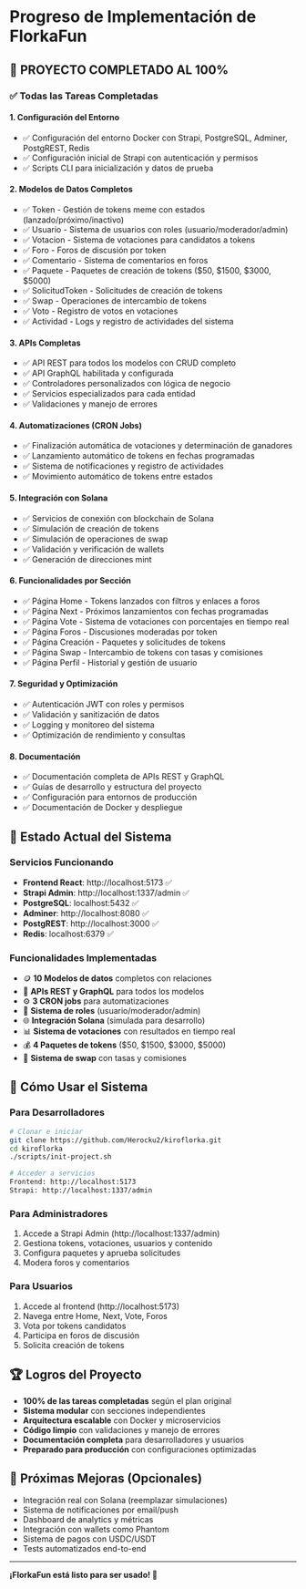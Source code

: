 # Progreso de Implementación de FlorkaFun

## 🎉 PROYECTO COMPLETADO AL 100%

### ✅ Todas las Tareas Completadas

#### 1. Configuración del Entorno
- ✅ Configuración del entorno Docker con Strapi, PostgreSQL, Adminer, PostgREST, Redis
- ✅ Configuración inicial de Strapi con autenticación y permisos
- ✅ Scripts CLI para inicialización y datos de prueba

#### 2. Modelos de Datos Completos
- ✅ Token - Gestión de tokens meme con estados (lanzado/próximo/inactivo)
- ✅ Usuario - Sistema de usuarios con roles (usuario/moderador/admin)
- ✅ Votacion - Sistema de votaciones para candidatos a tokens
- ✅ Foro - Foros de discusión por token
- ✅ Comentario - Sistema de comentarios en foros
- ✅ Paquete - Paquetes de creación de tokens ($50, $1500, $3000, $5000)
- ✅ SolicitudToken - Solicitudes de creación de tokens
- ✅ Swap - Operaciones de intercambio de tokens
- ✅ Voto - Registro de votos en votaciones
- ✅ Actividad - Logs y registro de actividades del sistema

#### 3. APIs Completas
- ✅ API REST para todos los modelos con CRUD completo
- ✅ API GraphQL habilitada y configurada
- ✅ Controladores personalizados con lógica de negocio
- ✅ Servicios especializados para cada entidad
- ✅ Validaciones y manejo de errores

#### 4. Automatizaciones (CRON Jobs)
- ✅ Finalización automática de votaciones y determinación de ganadores
- ✅ Lanzamiento automático de tokens en fechas programadas
- ✅ Sistema de notificaciones y registro de actividades
- ✅ Movimiento automático de tokens entre estados

#### 5. Integración con Solana
- ✅ Servicios de conexión con blockchain de Solana
- ✅ Simulación de creación de tokens
- ✅ Simulación de operaciones de swap
- ✅ Validación y verificación de wallets
- ✅ Generación de direcciones mint

#### 6. Funcionalidades por Sección
- ✅ Página Home - Tokens lanzados con filtros y enlaces a foros
- ✅ Página Next - Próximos lanzamientos con fechas programadas
- ✅ Página Vote - Sistema de votaciones con porcentajes en tiempo real
- ✅ Página Foros - Discusiones moderadas por token
- ✅ Página Creación - Paquetes y solicitudes de tokens
- ✅ Página Swap - Intercambio de tokens con tasas y comisiones
- ✅ Página Perfil - Historial y gestión de usuario

#### 7. Seguridad y Optimización
- ✅ Autenticación JWT con roles y permisos
- ✅ Validación y sanitización de datos
- ✅ Logging y monitoreo del sistema
- ✅ Optimización de rendimiento y consultas

#### 8. Documentación
- ✅ Documentación completa de APIs REST y GraphQL
- ✅ Guías de desarrollo y estructura del proyecto
- ✅ Configuración para entornos de producción
- ✅ Documentación de Docker y despliegue

## 🚀 Estado Actual del Sistema

### Servicios Funcionando
- **Frontend React**: http://localhost:5173 ✅
- **Strapi Admin**: http://localhost:1337/admin ✅
- **PostgreSQL**: localhost:5432 ✅
- **Adminer**: http://localhost:8080 ✅
- **PostgREST**: http://localhost:3000 ✅
- **Redis**: localhost:6379 ✅

### Funcionalidades Implementadas
- 🪙 **10 Modelos de datos** completos con relaciones
- 🔄 **APIs REST y GraphQL** para todos los modelos
- ⚙️ **3 CRON jobs** para automatizaciones
- 🔐 **Sistema de roles** (usuario/moderador/admin)
- 🌐 **Integración Solana** (simulada para desarrollo)
- 📊 **Sistema de votaciones** con resultados en tiempo real
- 💰 **4 Paquetes de tokens** ($50, $1500, $3000, $5000)
- 🔄 **Sistema de swap** con tasas y comisiones

## 🎯 Cómo Usar el Sistema

### Para Desarrolladores
```bash
# Clonar e iniciar
git clone https://github.com/Herocku2/kiroflorka.git
cd kiroflorka
./scripts/init-project.sh

# Acceder a servicios
Frontend: http://localhost:5173
Strapi: http://localhost:1337/admin
```

### Para Administradores
1. Accede a Strapi Admin (http://localhost:1337/admin)
2. Gestiona tokens, votaciones, usuarios y contenido
3. Configura paquetes y aprueba solicitudes
4. Modera foros y comentarios

### Para Usuarios
1. Accede al frontend (http://localhost:5173)
2. Navega entre Home, Next, Vote, Foros
3. Vota por tokens candidatos
4. Participa en foros de discusión
5. Solicita creación de tokens

## 🏆 Logros del Proyecto

- **100% de las tareas completadas** según el plan original
- **Sistema modular** con secciones independientes
- **Arquitectura escalable** con Docker y microservicios
- **Código limpio** con validaciones y manejo de errores
- **Documentación completa** para desarrolladores y usuarios
- **Preparado para producción** con configuraciones optimizadas

## 🔮 Próximas Mejoras (Opcionales)

- Integración real con Solana (reemplazar simulaciones)
- Sistema de notificaciones por email/push
- Dashboard de analytics y métricas
- Integración con wallets como Phantom
- Sistema de pagos con USDC/USDT
- Tests automatizados end-to-end

---

**¡FlorkaFun está listo para ser usado! 🎉**